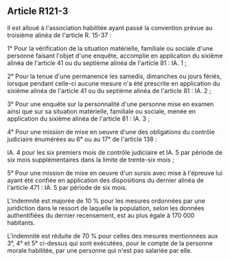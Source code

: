 Article R121-3
----
Il est alloué à l'association habilitée ayant passé la convention prévue au
troisième alinéa de l'article R. 15-37 :

1° Pour la vérification de la situation matérielle, familiale ou sociale d'une
personne faisant l'objet d'une enquête, accomplie en application du sixième
alinéa de l'article 41 ou du septième alinéa de l'article 81 : IA. 1 ;

2° Pour la tenue d'une permanence les samedis, dimanches ou jours fériés,
lorsque pendant celle-ci aucune mesure n'a été prescrite en application du
sixième alinéa de l'article 41 ou du septième alinéa de l'article 81 : IA. 2 ;

3° Pour une enquête sur la personnalité d'une personne mise en examen ainsi que
sur sa situation matérielle, familiale ou sociale, menée en application du
sixième alinéa de l'article 81 : IA. 3 ;

4° Pour une mission de mise en oeuvre d'une des obligations du contrôle
judiciaire énumérées au 6° ou au 17° de l'article 138 :

IA. 4 pour les six premiers mois de contrôle judiciaire et IA. 5 par période de
six mois supplémentaires dans la limite de trente-six mois ;

5° Pour une mission de mise en oeuvre d'un sursis avec mise à l'épreuve lui
ayant été confiée en application des dispositions du dernier alinéa de l'article
471 : IA. 5 par période de six mois.

L'indemnité est majorée de 10 % pour les mesures ordonnées par une juridiction
dans le ressort de laquelle la population, selon les données authentifiées du
dernier recensement, est au plus égale à 170 000 habitants.

L'indemnité est réduite de 70 % pour celles des mesures mentionnées aux 3°, 4°
et 5° ci-dessus qui sont exécutées, pour le compte de la personne morale
habilitée, par une personne qui n'est pas salariée par elle.
